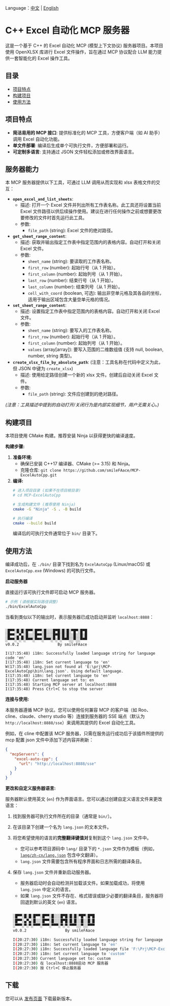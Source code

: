 Language：[中文](README_zh-CN.md) | [English](README.md)
# C++ Excel 自动化 MCP 服务器

这是一个基于 C++ 的 Excel 自动化 MCP (模型上下文协议) 服务器项目。本项目使用 OpenXLSX 库进行 Excel 文件操作，旨在通过 MCP 协议配合 LLM 能力提供一套智能化的 Excel 操作工具。



## 目录

*   [项目特点](#项目特点)
*   [构建项目](#构建项目)
*   [使用方法](#使用方法)


## 项目特点

*   **简洁易用的 MCP 接口**: 提供标准化的 MCP 工具，方便客户端（如 AI 助手）调用 Excel 自动化功能。
*   **单文件部署**: 编译后生成单个可执行文件，方便部署和运行。
*   **可定制多语言**: 支持通过 JSON 文件轻松添加或修改界面语言。

## 服务器能力

本 MCP 服务器提供以下工具，可通过 LLM 调用从而实现和 xlsx 表格文件的交互：

*   **`open_excel_and_list_sheets`**:
    *   描述: 打开一个 Excel 文件并列出所有工作表名称。此工具还将设置当前 Excel 文件路径以供后续操作使用。建议在进行任何操作之前或想要更改要修改的文件时首先运行此工具。
    *   参数:
        *   `file_path` (string): Excel 文件的绝对路径。
*   **`get_sheet_range_content`**:
    *   描述: 获取并输出指定工作表中指定范围内的表格内容。自动打开和关闭 Excel 文件。
    *   参数:
        *   `sheet_name` (string): 要读取的工作表名称。
        *   `first_row` (number): 起始行号（从 1 开始）。
        *   `first_column` (number): 起始列号（从 1 开始）。
        *   `last_row` (number): 结束行号（从 1 开始）。
        *   `last_column` (number): 结束列号（从 1 开始）。
        *   `cell_with_coord` (boolean, 可选): 输出非空单元格及其各自的坐标，适用于输出区域包含大量空单元格的情况。
*   **`set_sheet_range_content`**:
    *   描述: 设置指定工作表中指定范围内的表格内容。自动打开和关闭 Excel 文件。
    *   参数:
        *   `sheet_name` (string): 要写入的工作表名称。
        *   `first_row` (number): 起始行号（从 1 开始）。
        *   `first_column` (number): 起始列号（从 1 开始）。
        *   `values` (array[array]): 要写入范围的二维数组值 (支持 null, boolean, number, string 类型)。
*   **`create_xlsx_file_by_absolute_path`**: (注意：工具名称在代码中定义为此，但 JSON 中键为 `create_xlsx`)
    *   描述: 使用给定路径创建一个新的 xlsx 文件。创建后自动关闭 Excel 文件。
    *   参数:
        *   `file_path` (string): 文件应创建到的绝对路径。

*(注意：工具描述中提到的自动打开/关闭行为是内部实现细节，用户无需关心。)*


## 构建项目

本项目使用 CMake 构建。推荐安装 Ninja 以获得更快的编译速度。

**构建步骤:**

1.  **准备环境:**
    *   确保已安装 C++17 编译器、CMake (>= 3.15) 和 Ninja。
    *   克隆仓库: `git clone https://github.com/smileFAace/MCP-ExcelAutoCpp.git`
2.  **编译:**
    ```bash
    # 进入项目目录 (如果不在项目根目录)
    # cd MCP-ExcelAutoCpp
    
    # 生成构建文件 (推荐使用 Ninja)
    cmake -G "Ninja" -S . -B build
    
    # 执行编译
    cmake --build build
    ```
    编译后的可执行文件通常位于 `bin/` 目录下。

## 使用方法

编译成功后，在 `./bin/` 目录下找到名为 `ExcelAutoCpp` (Linux/macOS) 或 `ExcelAutoCpp.exe` (Windows) 的可执行文件。

**启动服务器**

直接运行该可执行文件即可启动 MCP 服务器。

```bash
# 示例 (请根据实际路径调整)
./bin/ExcelAutoCpp
```

当看到类似以下的输出时，表示服务器已成功启动并监听 `localhost:8888`：

```

░█▀▀░█░█░█▀▀░█▀▀░█░░░█▀█░█░█░▀█▀░█▀█
░█▀▀░▄▀▄░█░░░█▀▀░█░░░█▀█░█░█░░█░░█░█
░▀▀▀░▀░▀░▀▀▀░▀▀▀░▀▀▀░▀░▀░▀▀▀░░▀░░▀▀▀
v0.0.2                 By smileFAace

I(17:35:48) i18n: Successfully loaded language string for language code 'en'
I(17:35:48) i18n: Set current language to 'en'
W(17:35:48) lang.json not found at 'E:\prj\MCP-ExcelAutoCpp\bin\lang.json'. Using default language.
I(17:35:48) i18n: Set current language to 'en'
I(17:35:48) Current language set to: en
I(17:35:48) Starting MCP server at localhost:8888
I(17:35:48) Press Ctrl+C to stop the server
```

**连接与使用:**

本服务器遵循 MCP 协议。您可以使用任何兼容 MCP 的客户端（如 Roo、cline、claude、cherry studio 等）连接到服务器的 SSE 端点（默认为 `http://localhost:8888/sse`）来调用其提供的 Excel 自动化工具。

例如，在 cline 中配置该 MCP 服务器，只需在服务运行成功后于该插件所提供的 mcp 配置 json 文件中添加下述内容并刷新：
```json
{
  "mcpServers": {
    "excel-auto-cpp": {
      "url": "http://localhost:8888/sse"
    }
  }
}
```

**更改和自定义服务器语言:**

服务器默认使用英文 (`en`) 作为界面语言。您可以通过创建自定义语言文件来更改语言：

1.  找到服务器可执行文件所在的目录（通常是 `bin/`）。
2.  在该目录下创建一个名为 `lang.json` 的文本文件。
3.  将您希望使用的语言的**完整翻译键值对**复制到这个 `lang.json` 文件中。
    *   您可以参考项目源码中 `lang/` 目录下的 `*.json` 文件作为模板（例如，[`lang/zh-cn/lang.json`](lang/zh-cn/lang.json) 包含中文翻译）。
    *   `lang.json` 文件需要包含所有程序界面和日志所需的翻译条目。

4.  保存 `lang.json` 文件并重新启动服务器。
    *   服务器启动时会自动检测并加载该文件。如果加载成功，将使用 `lang.json` 中定义的语言。
    *   如果 `lang.json` 文件不存在、格式错误或缺少必要的翻译条目，服务器将回退到默认的英文 (`en`) 语言。
    ```bash

    ░█▀▀░█░█░█▀▀░█▀▀░█░░░█▀█░█░█░▀█▀░█▀█
    ░█▀▀░▄▀▄░█░░░█▀▀░█░░░█▀█░█░█░░█░░█░█
    ░▀▀▀░▀░▀░▀▀▀░▀▀▀░▀▀▀░▀░▀░▀▀▀░░▀░░▀▀▀
    v0.0.2                 By smileFAace

    I(20:27:30) i18n: Successfully loaded language string for language code 'en'
    I(20:27:30) i18n: Set current language to 'en'
    I(20:27:30) i18n: Successfully loaded language file 'F:\Prj\MCP-ExcelAutoCpp\bin\lang.json' for language code 'custom'
    I(20:27:30) i18n: Set current language to 'custom'
    I(20:27:30) Current language set to: custom
    I(20:27:30) 在 localhost:8888启动 MCP 服务器
    I(20:27:30) 按 Ctrl+C 停止服务器
    ```


## 下载

您可以从 [发布页面](https://github.com/smileFAace/MCP-ExcelAutoCpp/releases) 下载最新版本。




